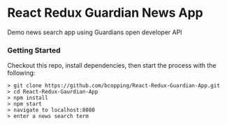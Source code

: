 # React Redux Guardian News App

Demo news search app using Guardians open developer API

### Getting Started

Checkout this repo, install dependencies, then start the process with the following:

```
> git clone https://github.com/bcopping/React-Redux-Guardian-App.git
> cd React-Redux-Gaurdian-App
> npm install
> npm start
> navigate to localhost:8080
> enter a news search term
```

